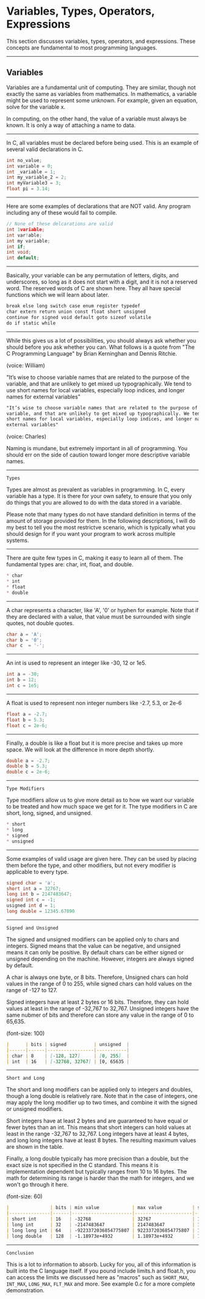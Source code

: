 # Variables, Types, Operators, Expressions

This section discusses variables, types, operators, and expressions.  These
concepts are fundamental to most programming languages.

-------------------------------------------------------------------------------
## Variables

Variables are a fundamental unit of computing.  They are similar, though not
exactly the same as variables from mathematics.  In mathematics, a variable
might be used to represent some unknown.  For example, given an equation, solve
for the variable x.

In computing, on the other hand, the value of a variable
must always be known.  It is only a way of attaching a name to data.

-------------------------------------------------------------------------------
In C, all variables must be declared before being used.  This is an example of
several valid declarations in C.

```c
int no_value;
int variable = 0;
int _variable = 1;
int my_variable_2 = 2;
int myVariable3 = 3;
float pi = 3.14;
```

-------------------------------------------------------------------------------
Here are some examples of declarations that are NOT valid.  Any program
including any of these would fail to compile.

```c
// None of these delcarations are valid
int 1variable;
int var!able;
int my variable;
int if;
int void;
int default;
```

-------------------------------------------------------------------------------
Basically, your variable can be any permutation of letters, digits, and
underscores, so long as it does not start with a digit, and it is not a
reserved word.  The reserved words of C are shown here.  They all have
special functions which we will learn about later.

```md
break else long switch case enum register typedef
char extern return union const float short unsigned
continue for signed void default goto sizeof volatile 
do if static while
```

-------------------------------------------------------------------------------
While this gives us a lot of possibilities, you should always ask whether you
should before you ask whether you can.  What follows is a quote from "The C
Programming Language" by Brian Kerninghan and Dennis Ritchie.

(voice: William)

"It’s wise to choose variable names that are related to the purpose of the
variable, and that are unlikely to get mixed up typographically. We tend to use
short names for local variables, especially loop indices, and longer names for
external variables"

```md
"It’s wise to choose variable names that are related to the purpose of the
variable, and that are unlikely to get mixed up typographically. We tend to use
short names for local variables, especially loop indices, and longer names for
external variables"
```

(voice: Charles)

Naming is mundane, but extremely important in all of programming.  You should
err on the side of caution toward longer more descriptive variable names.

-------------------------------------------------------------------------------
```
Types
```

Types are almost as prevalent as variables in programming.  In C, every
variable has a type.  It is there for your own safety, to ensure that you only
do things that you are allowed to do with the data stored in a variable.

Please note that many types do not have standard definition in terms of the
amount of storage provided for them.  In the following descriptions, I will do
my best to tell you the most restrictve scenario, which is typically what you
should design for if you want your program to work across multiple systems.

-------------------------------------------------------------------------------
There are quite few types in C, making it easy to learn all of them.  The
fundamental types are: char, int, float, and double.

```md
* char
* int
* float
* double
```

-------------------------------------------------------------------------------
A char represents a character, like 'A', '0' or hyphen for example.  Note that
if they are declared with a value, that value must be surrounded with single
quotes, not double quotes.

```c
char a = 'A';
char b = '0';
char c  = '-';
```

-------------------------------------------------------------------------------
An int is used to represent an integer like -30, 12 or 1e5.

```c
int a = -30;
int b = 12;
int c = 1e5;
```

-------------------------------------------------------------------------------
A float is used to represent non integer numbers like -2.7, 5.3, or 2e-6

```c
float a = -2.7;
float b = 5.3;
float c = 2e-6;
```

-------------------------------------------------------------------------------
Finally, a double is like a float but it is more precise and takes up more
space.  We will look at the difference in more depth shortly.

```c
double a = -2.7;
double b = 5.3;
double c = 2e-6;
```

-------------------------------------------------------------------------------
```
Type Modifiers
```

Type modifiers allow us to give more detail as to how we want our variable
to be treated and how much space we get for it.  The type modifiers in C
are short, long, signed, and unsigned.  

```md
* short
* long
* signed
* unsigned
```

-------------------------------------------------------------------------------
Some examples of valid usage are given here.  They can be used by placing them
before the type, and other modifiers, but not every modifier is applicable to
every type.

```c
signed char = 'a';
short int a = 32767;
long int b = 2147483647;
signed int c = -1;
usigned int d = 1;
long double = 12345.67890
```
-------------------------------------------------------------------------------
```
Signed and Unsigned
```
The signed and unsigned modifiers can be applied only to chars and integers.
Signed means that the value can be negative, and unsigned means it can only be
positive.  By default chars can be either signed or unsigned depending on the
machine.  However, integers are always signed by default.

A char is always one byte, or 8 bits.  Therefore, Unsigned chars can hold
values in the range of 0 to 255, while signed chars can hold values on the
range of -127 to 127.

Signed integers have at least 2 bytes or 16 bits.  Therefore, they can hold
values at least in the range of -32,767 to 32,767.  Unsigned integers have the
same nubmer of bits and therefore can store any value in the range of 0 to
65,635.

(font-size: 100)

```md
|      | bits | signed          | unsigned  |
|------|------|-----------------|-----------|
| char | 8    | [-128, 127]     | [0, 255]  |
| int  | 16   | [-32768, 32767] | [0, 65635 |
```
-------------------------------------------------------------------------------
```
Short and Long
```
The short and long modifiers can be applied only to integers and doubles,
though a long double is relatively rare.  Note that in the case of integers,
one may apply the long modifier up to two times, and combine it with the signed
or unsigned modifiers.

Short integers have at least 2 bytes and are guaranteed to have equal or fewer
bytes than an int.  This means that short integers can hold values at least in
the range -32,767 to 32,767.  Long integers have at least 4 bytes, and long
long integers have at least 8 bytes.  The resulting maximum values are shown
in the table.

Finally, a long double typically has more precision than a double, but the
exact size is not specified in the C standard.  This means it is implementation
dependent but typically ranges from 10 to 16 bytes.  The math for determining
its range is harder than the math for integers, and we won't go through it
here.

(font-size: 60)

```md
|               | bits | min value            | max value           | smallest difference |
|---------------|------|----------------------|---------------------|---------------------|
| short int     | 16   | -32768               | 32767               | 1                   |
| long int      | 32   | -2147483647          | 2147483647          | 1                   |
| long long int | 64   | -9223372036854775807 | 9223372036854775807 | 1                   |
| long double   | 128  | -1.18973e+4932       | 1.18973e+4932       | 1.0842e-19          |
```
-------------------------------------------------------------------------------
```
Conclusion
```
This is a lot to information to absorb.  Lucky for you, all of this information
is built into the C language itself.  If you pound include limits.h and
float.h, you can access the limits we discussed here as "macros" such as
`SHORT_MAX`, `INT_MAX`, `LONG_MAX`, `FLT_MAX` and more.  See example 0.c for a
more complete demonstration.
